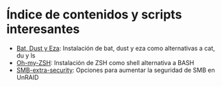 # Índice de contenidos y scripts interesantes

- [Bat, Dust y Eza](./Bat-Dust-Eza): Instalación de bat, dust y eza como alternativas a cat, du y ls
- [Oh-my-ZSH](./Oh-my-ZSH): Instalación de ZSH como shell alternativa a BASH
- [SMB-extra-security](./SMB-extra-security): Opciones para aumentar la seguridad de SMB en UnRAID